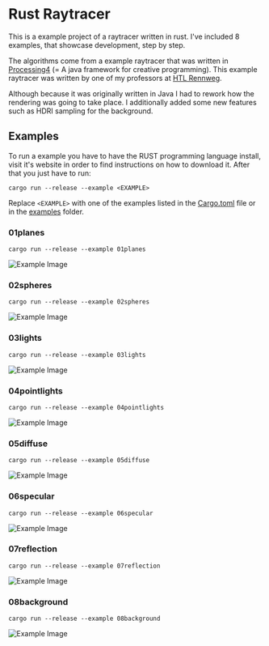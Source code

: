 # Rust Raytracer

This is a example project of a raytracer written in rust.
I've included 8 examples, that showcase development, step by step.

The algorithms come from a example raytracer that was written in [Processing4](https://processing.org/) (= A java framework for creative programming).
This example raytracer was written by one of my professors at [HTL Rennweg](https://www.htlrennweg.at/).

Although because it was originally written in Java I had to rework how the rendering was going to take place.
I additionally added some new features such as HDRI sampling for the background.

## Examples

To run a example you have to have the RUST programming language install, visit it's website in order to find instructions on how to download it.
After that you just have to run:
```
cargo run --release --example <EXAMPLE>
```
Replace `<EXAMPLE>` with one of the examples listed in the [Cargo.toml](Cargo.toml) file or in the [examples](examples) folder.

### 01planes
```
cargo run --release --example 01planes
```
![Example Image](out/01out.png)

### 02spheres
```
cargo run --release --example 02spheres
```
![Example Image](out/02out.png)

### 03lights
```
cargo run --release --example 03lights
```
![Example Image](out/03out.png)

### 04pointlights
```
cargo run --release --example 04pointlights
```
![Example Image](out/04out.png)

### 05diffuse
```
cargo run --release --example 05diffuse
```
![Example Image](out/05out.png)

### 06specular
```
cargo run --release --example 06specular
```
![Example Image](out/06out.png)

### 07reflection
```
cargo run --release --example 07reflection
```
![Example Image](out/07out.png)

### 08background
```
cargo run --release --example 08background
```
![Example Image](out/08out.png)